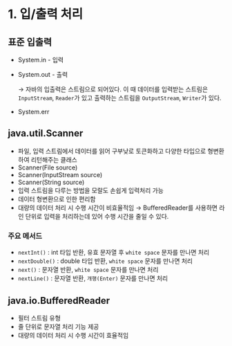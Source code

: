 # 1. 입/출력 처리

## 표준 입출력

- System.in - 입력
- System.out - 출력
    
    → 자바의 입출력은 스트림으로 되어있다. 이 때 데이터를 입력받는 스트림은 `InputStream`, `Reader`가 있고 출력하는 스트림을 `OutputStream`, `Writer`가 있다.
    
- System.err

## java.util.Scanner

- 파일, 입력 스트림에서 데이터를 읽어 구부낮로 토큰화하고 다양한 타입으로 형변환하여 리턴해주는 클래스
- Scanner(File source)
- Scanner(InputStream source)
- Scanner(String source)
- 입력 스트림을 다루는 방법을 모랄도 손쉽게 입력처리 가능
- 데이터 형변환으로 인한 편리함
- 대량의 데이터 처리 시 수행 시간이 비효율적임 → BufferedReader를 사용하면 라인 단위로 입력을 처리하는데 있어 수행 시간을 줄일 수 있다.

### 주요 메서드

- `nextInt()` : int 타입 반환, 유효 문자열 후 `white space` 문자를 만나면 처리
- `nextDouble()` : double 타입 반환, `white space` 문자를 만나면 처리
- `next()` : 문자열 반환, `white space` 문자를 만나면 처리
- `nextLine()` : 문자열 반환, `개행(Enter)` 문자를 만나면 처리

## java.io.BufferedReader

- 필터 스트림 유형
- 줄 단위로 문자열 처리 기능 제공
- 대량의 데이터 처리 시 수행 시간이 효율적임
